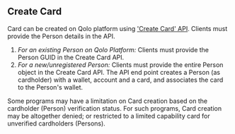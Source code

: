 ## Create Card

Card can be created on Qolo platform using [&#39;Create Card&#39; API](https://devdocs.qolopay.com/openapi/qoloreference/operation/CreateCard). Clients must provide the Person details in the API.

1. _For an existing Person on Qolo Platform:_ Clients must provide the Person GUID in the Create Card API.
2. _For a new/unregistered Person:_ Clients must provide the entire Person object in the Create Card API. The API end point creates a Person (as cardholder) with a wallet, account and a card, and associates the card to the Person&#39;s wallet.

Some programs may have a limitation on Card creation based on the cardholder (Person) verification status. For such programs, Card creation may be altogether denied; or restricted to a limited capability card for unverified cardholders (Persons).


